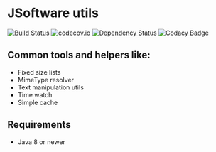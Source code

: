 # JSoftware utils 

[![Build Status](https://travis-ci.org/m-szalik/jsoftware-utils.svg?branch=master)](https://travis-ci.org/m-szalik/jsoftware-utils)
[![codecov.io](https://codecov.io/github/m-szalik/jsoftware-utils/coverage.svg?branch=master)](https://codecov.io/github/m-szalik/jsoftware-utils?branch=master)
[![Dependency Status](https://www.versioneye.com/user/projects/56e2b440df573d003a5f5bf5/badge.svg?style=flat)](https://www.versioneye.com/user/projects/56e2b440df573d003a5f5bf5)
[![Codacy Badge](https://api.codacy.com/project/badge/grade/c45e6725b6b7477ea8e041f3aefd5bc5)](https://www.codacy.com/app/szalik/jsoftware-utils)

## Common tools and helpers like:
 * Fixed size lists
 * MimeType resolver
 * Text manipulation utils
 * Time watch
 * Simple cache

## Requirements
 * Java 8 or newer

